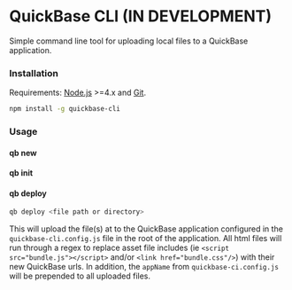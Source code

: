 # QuickBase CLI (IN DEVELOPMENT)

Simple command line tool for uploading local files to a QuickBase application.

### Installation
Requirements: [Node.js](https://nodejs.org/en/) >=4.x and [Git](https://git-scm.com/).

```bash
npm install -g quickbase-cli
```

### Usage

#### qb new
#### qb init
#### qb deploy

```bash
qb deploy <file path or directory>
```

This will upload the file(s) at <file path or directory> to the QuickBase application configured in the `quickbase-cli.config.js` file in the root of the application. All html files will run through a regex to replace asset file includes (ie `<script src="bundle.js"></script>` and/or `<link href="bundle.css"/>`) with their new QuickBase urls. In addition, the `appName` from `quickbase-ci.config.js` will be prepended to all uploaded files.